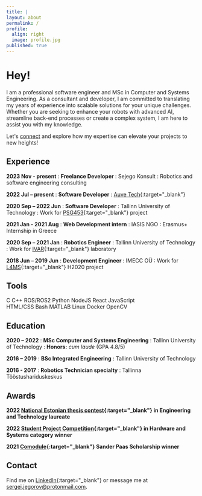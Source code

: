 ```yaml
---
title: |
layout: about
permalink: /
profile:
  align: right
  image: profile.jpg
published: true
---
```

# Hey!

I am a professional software engineer and MSc in Computer and Systems Engineering.
As a consultant and developer, I am committed to translating my years of experience into scalable solutions for your unique challenges. Whether you are seeking to enhance your robots with advanced AI, streamline back-end processes or create a complex system, I am here to assist you with my knowledge.

Let's [connect](#contact) and explore how my expertise can elevate your projects to new heights!

## Experience

**2023 Nov - present**
:   **Freelance Developer**
:   Sejego Konsult
:   Robotics and software engineering consulting

**2022 Jul – present**
:   **Software Developer** 
:   [Auve Tech](https://auve.tech/){:target="_blank"}

**2020 Sep – 2022 Jun**
:   **Software Developer** 
:   Tallinn University of Technology
:   Work for [PSG453](https://www.etis.ee/Portal/Projects/Display/72b66c74-e911-49c3-ac6a-6716f9e72ba5?lang=ENG){:target="_blank"} project

**2021 Jan - 2021 Aug**
:   **Web Development intern**
:   IASIS NGO
:   Erasmus+ Internship in Greece

**2020 Sep – 2021 Jan**
:   **Robotics Engineer** 
:   Tallinn University of Technology
:   Work for [IVAR](https://ivar.ttu.ee/){:target="_blank"} laboratory

**2018 Jun – 2019 Jun**
:   **Development Engineer**
:   IMECC OÜ
:   Work for [L4MS](http://www.l4ms.eu/content/l4ms-project-home){:target="_blank"} H2020 project

## Tools

<span class="label">C</span>
<span class="label">C++</span>
<span class="label">ROS/ROS2</span>
<span class="label">Python</span>
<span class="label">NodeJS</span>
<span class="label">React</span>
<span class="label">JavaScript</span>
<br>
<span class="label">HTML/CSS</span>
<span class="label">Bash</span>
<span class="label">MATLAB</span>
<span class="label">Linux</span>
<span class="label">Docker</span>
<span class="label">OpenCV</span>


## Education 

**2020 – 2022**
:   **MSc Computer and Systems Engineering**
:       Tallinn University of Technology
:       **Honors:** *cum laude* (GPA 4.8/5)

**2016 – 2019**
:   **BSc Integrated Engineering**
:       Tallinn University of Technology

**2016 - 2017**
:   **Robotics Technician specialty**
:       Tallinna Tööstushariduskeskus

## Awards

**2022 [National Estonian thesis contest](https://etag.ee/en/activities/contests/the-national-student-research-competition/){:target="_blank"} in Engineering and Technology laureate**

**2022 [Student Project Competition](https://taltech.ee/en/itinnovationfestival){:target="_blank"} in Hardware and Systems category winner**

**2021 [Comodule](https://comodule.com/){:target="_blank"} Sander Paas Scholarship winner**

## Contact

Find me on [LinkedIn](https://linkedin.com/in/sejego){:target="_blank"} or message me at <sergei.jegorov@protonmail.com>.
